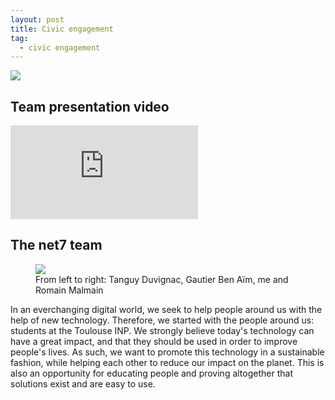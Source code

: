 ```yaml
---
layout: post
title: Civic engagement
tag:
  - civic engagement
---
```


![](/civic-engagement/poster-net7.png)

## Team presentation video

<div class="video-responsive">
  <iframe src="https://www.youtube.com/embed/gQpLG40HVQc" frameborder="0" allowfullscreen></iframe>
</div>

## The net7 team

<figure>
  <img src="/civic-engagement/bureau-net7.png">
  <figcaption>From left to right: Tanguy Duvignac, Gautier Ben Aïm, me and Romain Malmain</figcaption>
</figure>

In an everchanging digital world, we seek to help people around us with the help of new technology. Therefore, we started with the people around us: students at the Toulouse INP. We strongly believe today's technology can have a great impact, and that they should be used in order to improve people's lives. As such, we want to promote this technology in a sustainable fashion, while helping each other to reduce our impact on the planet. This is also an opportunity for educating people and proving altogether that solutions exist and are easy to use. 
